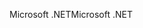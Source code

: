 <span data-ttu-id="9957a-101">Microsoft .NET</span><span class="sxs-lookup"><span data-stu-id="9957a-101">Microsoft .NET</span></span>